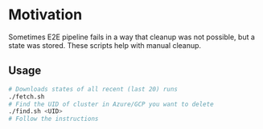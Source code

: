 # Motivation

Sometimes E2E pipeline fails in a way that cleanup was not possible, but a state was stored. These scripts help with manual cleanup.

## Usage

```bash
# Downloads states of all recent (last 20) runs
./fetch.sh
# Find the UID of cluster in Azure/GCP you want to delete
./find.sh <UID>
# Follow the instructions
```
